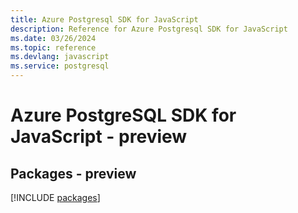 ```yaml
---
title: Azure Postgresql SDK for JavaScript
description: Reference for Azure Postgresql SDK for JavaScript
ms.date: 03/26/2024
ms.topic: reference
ms.devlang: javascript
ms.service: postgresql
---
```

# Azure PostgreSQL SDK for JavaScript - preview
## Packages - preview
[!INCLUDE [packages](postgresql-index.md)]